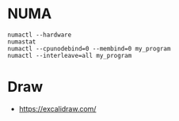
# NUMA
```
numactl --hardware
numastat
numactl --cpunodebind=0 --membind=0 my_program
numactl --interleave=all my_program
```
# Draw
- https://excalidraw.com/